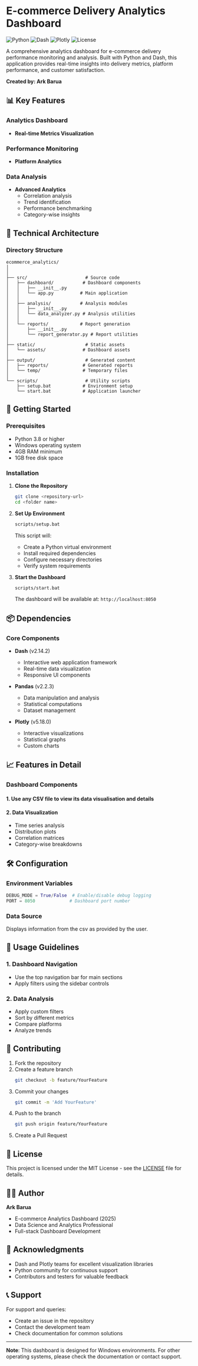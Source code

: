 # E-commerce Delivery Analytics Dashboard

![Python](https://img.shields.io/badge/Python-3.8%2B-blue)
![Dash](https://img.shields.io/badge/Dash-2.14.2-blue)
![Plotly](https://img.shields.io/badge/Plotly-5.18.0-blue)
![License](https://img.shields.io/badge/License-MIT-green)

A comprehensive analytics dashboard for e-commerce delivery performance monitoring and analysis. Built with Python and Dash, this application provides real-time insights into delivery metrics, platform performance, and customer satisfaction.

**Created by: Ark Barua**

## 📊 Key Features

### Analytics Dashboard
- **Real-time Metrics Visualization**

### Performance Monitoring
- **Platform Analytics**

### Data Analysis
- **Advanced Analytics**
  - Correlation analysis
  - Trend identification
  - Performance benchmarking
  - Category-wise insights

## 🔧 Technical Architecture

### Directory Structure
```
ecommerce_analytics/
│
│
├── src/                      # Source code
│   ├── dashboard/           # Dashboard components
│   │   ├── __init__.py
│   │   └── app.py          # Main application
│   │
│   ├── analysis/           # Analysis modules
│   │   ├── __init__.py
│   │   └── data_analyzer.py # Analysis utilities
│   │
│   └── reports/            # Report generation
│       ├── __init__.py
│       └── report_generator.py # Report utilities
│
├── static/                   # Static assets
│   └── assets/              # Dashboard assets
│
├── output/                   # Generated content
│   ├── reports/             # Generated reports
│   └── temp/                # Temporary files
│
└── scripts/                  # Utility scripts
    ├── setup.bat            # Environment setup
    └── start.bat            # Application launcher
```

## 🚀 Getting Started

### Prerequisites
- Python 3.8 or higher
- Windows operating system
- 4GB RAM minimum
- 1GB free disk space

### Installation

1. **Clone the Repository**
   ```bash
   git clone <repository-url>
   cd <folder name>
   ```

2. **Set Up Environment**
   ```bash
   scripts/setup.bat
   ```
   This script will:
   - Create a Python virtual environment
   - Install required dependencies
   - Configure necessary directories
   - Verify system requirements

3. **Start the Dashboard**
   ```bash
   scripts/start.bat
   ```
   The dashboard will be available at: `http://localhost:8050`

## 📦 Dependencies

### Core Components
- **Dash** (v2.14.2)
  - Interactive web application framework
  - Real-time data visualization
  - Responsive UI components

- **Pandas** (v2.2.3)
  - Data manipulation and analysis
  - Statistical computations
  - Dataset management

- **Plotly** (v5.18.0)
  - Interactive visualizations
  - Statistical graphs
  - Custom charts

## 📈 Features in Detail

### Dashboard Components

#### 1. Use any CSV file to view its data visualisation and details

#### 2. Data Visualization
- Time series analysis
- Distribution plots
- Correlation matrices
- Category-wise breakdowns

## 🛠️ Configuration

### Environment Variables
```python
DEBUG_MODE = True/False  # Enable/disable debug logging
PORT = 8050             # Dashboard port number
```

### Data Source
Displays information from the csv as provided by the user.

## 📝 Usage Guidelines

### 1. Dashboard Navigation
- Use the top navigation bar for main sections
- Apply filters using the sidebar controls

### 2. Data Analysis
- Apply custom filters
- Sort by different metrics
- Compare platforms
- Analyze trends

## 🤝 Contributing

1. Fork the repository
2. Create a feature branch
   ```bash
   git checkout -b feature/YourFeature
   ```
3. Commit your changes
   ```bash
   git commit -m 'Add YourFeature'
   ```
4. Push to the branch
   ```bash
   git push origin feature/YourFeature
   ```
5. Create a Pull Request

## 📄 License

This project is licensed under the MIT License - see the [LICENSE](https://github.com/Pro5765/Data-Science-Analysis-Dashboard/blob/main/LICENSE) file for details.

## 👩‍💻 Author

**Ark Barua**
- E-commerce Analytics Dashboard (2025)
- Data Science and Analytics Professional
- Full-stack Dashboard Development

## 🙏 Acknowledgments

- Dash and Plotly teams for excellent visualization libraries
- Python community for continuous support
- Contributors and testers for valuable feedback

## 📞 Support

For support and queries:
- Create an issue in the repository
- Contact the development team
- Check documentation for common solutions

---
**Note**: This dashboard is designed for Windows environments. For other operating systems, please check the documentation or contact support.
